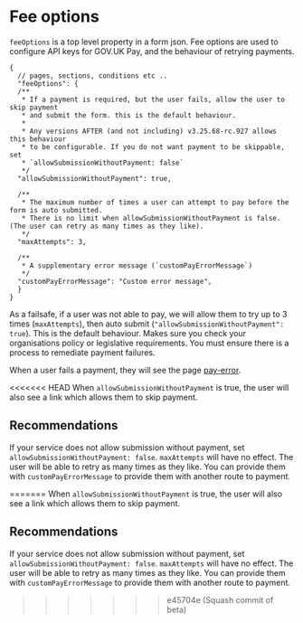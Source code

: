 # Fee options

`feeOptions` is a top level property in a form json. Fee options are used to configure API keys for GOV.UK Pay, and the behaviour of retrying payments. 


```.json5
{
  // pages, sections, conditions etc ..
  "feeOptions": {
  /**
   * If a payment is required, but the user fails, allow the user to skip payment
   * and submit the form. this is the default behaviour.
   *
   * Any versions AFTER (and not including) v3.25.68-rc.927 allows this behaviour
   * to be configurable. If you do not want payment to be skippable, set
   * `allowSubmissionWithoutPayment: false`
   */
  "allowSubmissionWithoutPayment": true,

  /**
   * The maximum number of times a user can attempt to pay before the form is auto submitted.
   * There is no limit when allowSubmissionWithoutPayment is false. (The user can retry as many times as they like).
   */
  "maxAttempts": 3,

  /**
   * A supplementary error message (`customPayErrorMessage`)
   */
  "customPayErrorMessage": "Custom error message",
  }
}
```

As a failsafe, if a user was not able to pay, we will allow them to try up to 3 times (`maxAttempts`), then auto submit (`"allowSubmissionWithoutPayment": true`).
This is the default behaviour. Makes sure you check your organisations policy or legislative requirements. You must ensure there is a process to remediate payment failures.

When a user fails a payment, they will see the page [pay-error](./../../runner/src/server/views/pay-error.html).

<<<<<<< HEAD
When `allowSubmissionWithoutPayment` is true, the user will also see a link which allows them to skip payment. 


## Recommendations 

If your service does not allow submission without payment, set 
`allowSubmissionWithoutPayment: false`. `maxAttempts` will have no effect. The user will be able to retry as many times as they like.
You can provide them with `customPayErrorMessage` to provide them with another route to payment.  

=======
When `allowSubmissionWithoutPayment` is true, the user will also see a link which allows them to skip payment.

## Recommendations

If your service does not allow submission without payment, set
`allowSubmissionWithoutPayment: false`. `maxAttempts` will have no effect. The user will be able to retry as many times as they like.
You can provide them with `customPayErrorMessage` to provide them with another route to payment.
>>>>>>> e45704e (Squash commit of beta)
